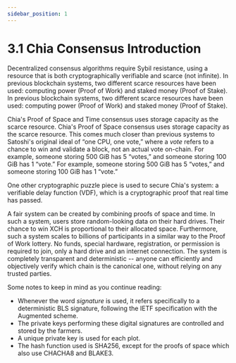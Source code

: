 ```yaml
---
sidebar_position: 1
---
```


# 3.1 Chia Consensus Introduction

Decentralized consensus algorithms require Sybil resistance, using a resource that is both cryptographically verifiable and scarce (not infinite). In previous blockchain systems, two different scarce resources have been used: computing power (Proof of Work) and staked money (Proof of Stake). In previous blockchain systems, two different scarce resources have been used: computing power (Proof of Work) and staked money (Proof of Stake).

Chia's Proof of Space and Time consensus uses storage capacity as the scarce resource. Chia's Proof of Space consensus uses storage capacity as the scarce resource. This comes much closer than previous systems to Satoshi's original ideal of “one CPU, one vote,” where a _vote_ refers to a chance to win and validate a block, not an actual vote on-chain. For example, someone storing 500 GiB has 5 “votes,” and someone storing 100 GiB has 1 “vote.” For example, someone storing 500 GiB has 5 “votes,” and someone storing 100 GiB has 1 “vote.”

One other cryptographic puzzle piece is used to secure Chia's system: a verifiable delay function (VDF), which is a cryptographic proof that real time has passed.

A fair system can be created by combining proofs of space and time. In such a system, users store random-looking data on their hard drives. Their chance to win XCH is proportional to their allocated space. Furthermore, such a system scales to billions of participants in a similar way to the Proof of Work lottery. No funds, special hardware, registration, or permission is required to join, only a hard drive and an internet connection. The system is completely transparent and deterministic -- anyone can efficiently and objectively verify which chain is the canonical one, without relying on any trusted parties.

Some notes to keep in mind as you continue reading:
* Whenever the word _signature_ is used, it refers specifically to a deterministic BLS signature, following the IETF specification with the Augmented scheme.
* The private keys performing these digital signatures are controlled and stored by the farmers.
* A unique private key is used for each plot.
* The hash function used is SHA256, except for the proofs of space which also use CHACHA8 and BLAKE3.
